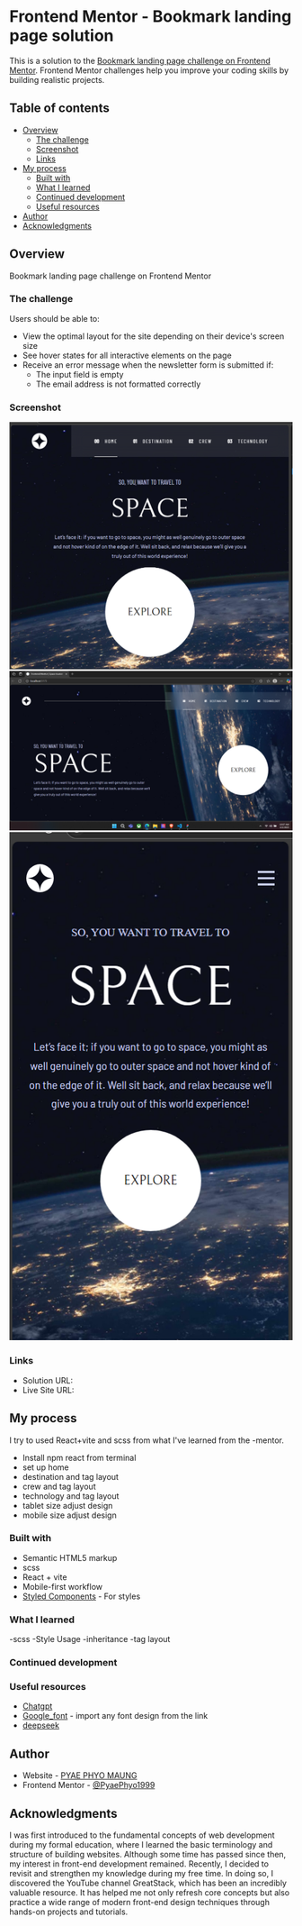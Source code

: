 # Frontend Mentor - Bookmark landing page solution

This is a solution to the [Bookmark landing page challenge on Frontend Mentor](https://www.frontendmentor.io/challenges/bookmark-landing-page-5d0b588a9edda32581d29158). Frontend Mentor challenges help you improve your coding skills by building realistic projects. 

## Table of contents

- [Overview](#overview)
  - [The challenge](#the-challenge)
  - [Screenshot](#screenshot)
  - [Links](#links)
- [My process](#my-process)
  - [Built with](#built-with)
  - [What I learned](#what-i-learned)
  - [Continued development](#continued-development)
  - [Useful resources](#useful-resources)
- [Author](#author)
- [Acknowledgments](#acknowledgments)

## Overview
Bookmark landing page challenge on Frontend Mentor

### The challenge

Users should be able to:

- View the optimal layout for the site depending on their device's screen size
- See hover states for all interactive elements on the page
- Receive an error message when the newsletter form is submitted if:
  - The input field is empty
  - The email address is not formatted correctly

### Screenshot
![Tablet](<Screenshot (89).png>) ![Desktop](<Screenshot (87).png>) ![Mobile](<Screenshot (88).png>)


### Links

- Solution URL: [](https://github.com/PyaePhyo1999/space-tourism)
- Live Site URL: [](https://ppmspacetourism.netlify.app/)

## My process
I try to used React+vite and scss from what I've learned from the -mentor. 
- Install npm react from terminal
- set up home
- destination and tag layout
- crew and tag layout
- technology and tag layout
- tablet size adjust design
- mobile size adjust design 

### Built with
- Semantic HTML5 markup
- scss
- React + vite
- Mobile-first workflow
- [Styled Components](https://styled-components.com/) - For styles

### What I learned
-scss
-Style Usage
-inheritance
-tag layout

### Continued development

### Useful resources
- [Chatgpt](https://www.chatgpt.com)
- [Google_font](https://fonts.google.com/) - import any font design from the link 
- [deepseek](https://chat.deepseek.com/)

## Author
- Website - [PYAE PHYO MAUNG](https://github.com/PyaePhyo1999)
- Frontend Mentor - [@PyaePhyo1999](https://www.frontendmentor.io/profile/PyaePhyo1999)

## Acknowledgments

I was first introduced to the fundamental concepts of web development during my formal education, where I learned the basic terminology and structure of building websites. Although some time has passed since then, my interest in front-end development remained. Recently, I decided to revisit and strengthen my knowledge during my free time. In doing so, I discovered the YouTube channel GreatStack, which has been an incredibly valuable resource. It has helped me not only refresh core concepts but also practice a wide range of modern front-end design techniques through hands-on projects and tutorials.